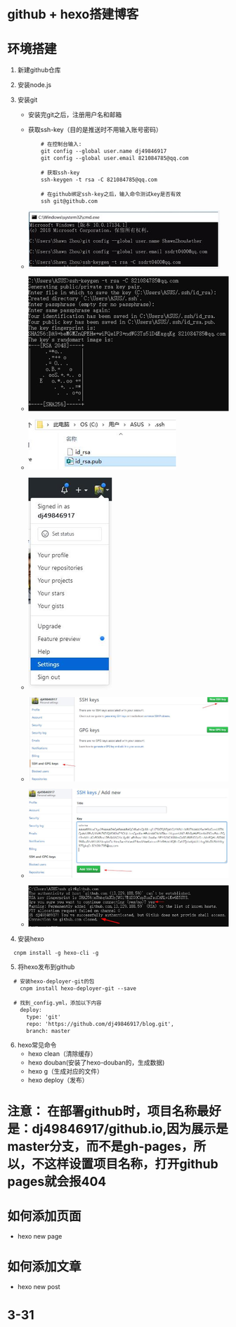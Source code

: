 # github + hexo搭建博客

# 环境搭建
1. 新建github仓库
  
2. 安装node.js
   
3. 安装git
     * 安装完git之后，注册用户名和邮箱
     * 获取ssh-key（目的是推送时不用输入账号密码）
       ```
           # 在控制台输入:
           git config --global user.name dj49846917
           git config --global user.email 821084785@qq.com

           # 获取ssh-key
           ssh-keygen -t rsa -C 821084785@qq.com

           # 在github绑定ssh-key之后，输入命令测试key是否有效
           ssh git@github.com
       ```

     * ![获取ssh-key](images/获取ssh-key.jpg)
     * ![获取ssh-key2](images/获取ssh-key2.jpg)
     * ![获取ssh-key3](images/获取ssh-key3.jpg)
     * ![github绑定ssh-key](images/github绑定ssh-key.jpg)
     * ![github绑定ssh-key2](images/github绑定ssh-key2.jpg)
     * ![github绑定ssh-key3](images/github绑定ssh-key3.jpg)
     * ![github绑定ssh-key4](images/github绑定ssh-key4.jpg)

4. 安装hexo
  ```
    cnpm install -g hexo-cli -g
  ```

5. 将hexo发布到github
  ```
    # 安装hexo-deployer-git的包
      cnpm install hexo-deployer-git --save

    # 找到_config.yml，添加以下内容
      deploy:
        type: 'git'
        repo: 'https://github.com/dj49846917/blog.git',
        branch: master
  ```

6. hexo常见命令
   * hexo clean（清除缓存）
   * hexo douban(安装了hexo-douban的，生成数据) 
   * hexo g（生成对应的文件）
   * hexo deploy（发布）

# 注意： 在部署github时，项目名称最好是：dj49846917/github.io,因为展示是master分支，而不是gh-pages，所以，不这样设置项目名称，打开github pages就会报404

# 如何添加页面
   * hexo new page

# 如何添加文章
   * hexo new post

# 3-31
